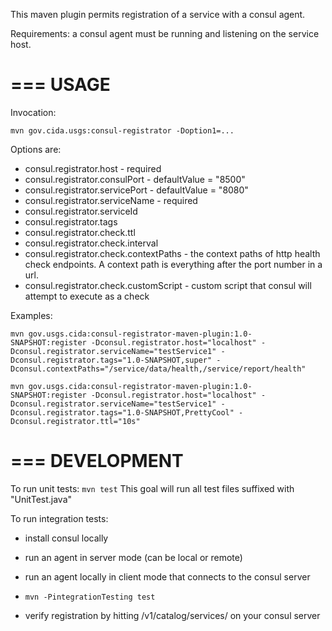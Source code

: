 This maven plugin permits registration of a service with a consul agent.

Requirements: a consul agent must be running and listening on the service host.

===
USAGE
===

Invocation:

```mvn gov.cida.usgs:consul-registrator -Doption1=...```

Options are:

* consul.registrator.host - required
* consul.registrator.consulPort - defaultValue = "8500"
* consul.registrator.servicePort - defaultValue = "8080"
* consul.registrator.serviceName - required
* consul.registrator.serviceId
* consul.registrator.tags
* consul.registrator.check.ttl
* consul.registrator.check.interval
* consul.registrator.check.contextPaths - the context paths of http health check endpoints. A context path is everything after the port number in a url.
* consul.registrator.check.customScript - custom script that consul will attempt to execute as a check

Examples:

```mvn gov.usgs.cida:consul-registrator-maven-plugin:1.0-SNAPSHOT:register -Dconsul.registrator.host="localhost" -Dconsul.registrator.serviceName="testService1" -Dconsul.registrator.tags="1.0-SNAPSHOT,super" -Dconsul.contextPaths="/service/data/health,/service/report/health"```

```mvn gov.usgs.cida:consul-registrator-maven-plugin:1.0-SNAPSHOT:register -Dconsul.registrator.host="localhost" -Dconsul.registrator.serviceName="testService1" -Dconsul.registrator.tags="1.0-SNAPSHOT,PrettyCool" -Dconsul.registrator.ttl="10s"```

===
DEVELOPMENT
===

To run unit tests:
```mvn test```
This goal will run all test files suffixed with "UnitTest.java"

To run integration tests:

* install consul locally
* run an agent in server mode (can be local or remote)
* run an agent locally in client mode that connects to the consul server
* ``mvn -PintegrationTesting test``

* verify registration by hitting /v1/catalog/services/ on your consul server

